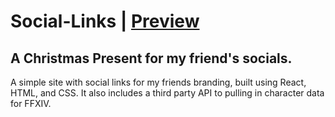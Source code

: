 # Social-Links | [Preview](https://jungie-boi.com/)
## A Christmas Present for my friend's socials.

A simple site with social links for my friends branding, built using React, HTML, and CSS. It also includes a third party API to pulling in character data for FFXIV.
